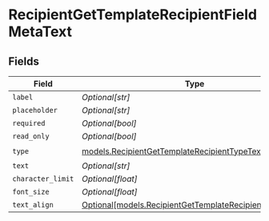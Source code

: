 # RecipientGetTemplateRecipientFieldMetaText


## Fields

| Field                                                                                                            | Type                                                                                                             | Required                                                                                                         | Description                                                                                                      |
| ---------------------------------------------------------------------------------------------------------------- | ---------------------------------------------------------------------------------------------------------------- | ---------------------------------------------------------------------------------------------------------------- | ---------------------------------------------------------------------------------------------------------------- |
| `label`                                                                                                          | *Optional[str]*                                                                                                  | :heavy_minus_sign:                                                                                               | N/A                                                                                                              |
| `placeholder`                                                                                                    | *Optional[str]*                                                                                                  | :heavy_minus_sign:                                                                                               | N/A                                                                                                              |
| `required`                                                                                                       | *Optional[bool]*                                                                                                 | :heavy_minus_sign:                                                                                               | N/A                                                                                                              |
| `read_only`                                                                                                      | *Optional[bool]*                                                                                                 | :heavy_minus_sign:                                                                                               | N/A                                                                                                              |
| `type`                                                                                                           | [models.RecipientGetTemplateRecipientTypeText](../models/recipientgettemplaterecipienttypetext.md)               | :heavy_check_mark:                                                                                               | N/A                                                                                                              |
| `text`                                                                                                           | *Optional[str]*                                                                                                  | :heavy_minus_sign:                                                                                               | N/A                                                                                                              |
| `character_limit`                                                                                                | *Optional[float]*                                                                                                | :heavy_minus_sign:                                                                                               | N/A                                                                                                              |
| `font_size`                                                                                                      | *Optional[float]*                                                                                                | :heavy_minus_sign:                                                                                               | N/A                                                                                                              |
| `text_align`                                                                                                     | [Optional[models.RecipientGetTemplateRecipientTextAlign5]](../models/recipientgettemplaterecipienttextalign5.md) | :heavy_minus_sign:                                                                                               | N/A                                                                                                              |